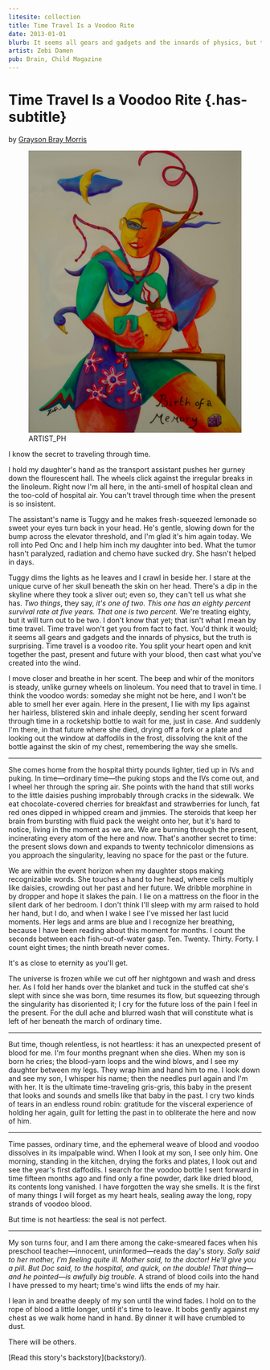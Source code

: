 ```yaml
---
litesite: collection
title: Time Travel Is a Voodoo Rite
date: 2013-01-01
blurb: It seems all gears and gadgets and the innards of physics, but the truth is surprising.
artist: Zebi Damen
pub: Brain, Child Magazine
---
```

# Time Travel Is a Voodoo Rite {.has-subtitle}

by <a href="DOMAIN_URL_PH">Grayson Bray Morris</a>

<figure>
<img src="story-artwork-copyright-Zebi-Damen.jpg"
alt="Custom story artwork copyright Zebi Damen for Time Travel Is a Voodoo Rite by Grayson Bray Morris" />
<figcaption>ARTIST_PH</figcaption>
</figure>

I know the secret to traveling through time.

I hold my daughter's hand as the transport assistant pushes her gurney
down the flourescent hall. The wheels click against the irregular breaks
in the linoleum. Right now I'm all here, in the anti-smell of hospital
clean and the too-cold of hospital air. You can't travel through time
when the present is so insistent.

The assistant's name is Tuggy and he makes fresh-squeezed lemonade so
sweet your eyes turn back in your head. He's gentle, slowing down for
the bump across the elevator threshold, and I'm glad it's him again
today. We roll into Ped Onc and I help him inch my daughter into bed.
What the tumor hasn't paralyzed, radiation and chemo have sucked dry.
She hasn't helped in days.

Tuggy dims the lights as he leaves and I crawl in beside her. I stare at
the unique curve of her skull beneath the skin on her head. There's a
dip in the skyline where they took a sliver out; even so, they can't
tell us what she has. *Two things*, they say, *it's one of two. This one
has an eighty percent survival rate at five years. That one is two
percent.* We're treating eighty, but it will turn out to be two. I don't
know that yet; that isn't what I mean by time travel. Time travel won't
get you from fact to fact. You'd think it would; it seems all gears and
gadgets and the innards of physics, but the truth is surprising. Time
travel is a voodoo rite. You split your heart open and knit together the
past, present and future with your blood, then cast what you've created
into the wind.

I move closer and breathe in her scent. The beep and whir of the
monitors is steady, unlike gurney wheels on linoleum. You need that to
travel in time. I think the voodoo words: someday she might not be here,
and I won't be able to smell her ever again. Here in the present, I lie
with my lips against her hairless, blistered skin and inhale deeply,
sending her scent forward through time in a rocketship bottle to wait
for me, just in case. And suddenly I'm there, in that future where she
died, drying off a fork or a plate and looking out the window at
daffodils in the frost, dissolving the knit of the bottle against the
skin of my chest, remembering the way she smells.

------------------------------------------------------------------------

She comes home from the hospital thirty pounds lighter, tied up in IVs
and puking. In time&mdash;ordinary time&mdash;the puking stops and the IVs come
out, and I wheel her through the spring air. She points with the hand
that still works to the little daisies pushing improbably through cracks
in the sidewalk. We eat chocolate-covered cherries for breakfast and
strawberries for lunch, fat red ones dipped in whipped cream and
jimmies. The steroids that keep her brain from bursting with fluid pack
the weight onto her, but it's hard to notice, living in the moment as we
are. We are burning through the present, incinerating every atom of the
here and now. That's another secret to time: the present slows down and
expands to twenty technicolor dimensions as you approach the
singularity, leaving no space for the past or the future.

We are within the event horizon when my daughter stops making
recognizable words. She touches a hand to her head, where cells multiply
like daisies, crowding out her past and her future. We dribble morphine
in by dropper and hope it slakes the pain. I lie on a mattress on the
floor in the silent dark of her bedroom. I don't think I'll sleep with
my arm raised to hold her hand, but I do, and when I wake I see I've
missed her last lucid moments. Her legs and arms are blue and I
recognize her breathing, because I have been reading about this moment
for months. I count the seconds between each fish-out-of-water gasp.
Ten. Twenty. Thirty. Forty. I count eight times; the ninth breath never
comes.

It's as close to eternity as you'll get.

The universe is frozen while we cut off her nightgown and wash and dress
her. As I fold her hands over the blanket and tuck in the stuffed cat
she's slept with since she was born, time resumes its flow, but
squeezing through the singularity has disoriented it; I cry for the
future loss of the pain I feel in the present. For the dull ache and
blurred wash that will constitute what is left of her beneath the march
of ordinary time.

------------------------------------------------------------------------

But time, though relentless, is not heartless: it has an unexpected
present of blood for me. I'm four months pregnant when she dies. When my
son is born he cries; the blood-yarn loops and the wind blows, and I see
my daughter between my legs. They wrap him and hand him to me. I look
down and see my son, I whisper his name; then the needles purl again and
I'm with her. It is the ultimate time-traveling gris-gris, this baby in
the present that looks and sounds and smells like that baby in the past.
I cry two kinds of tears in an endless round robin: gratitude for the
visceral experience of holding her again, guilt for letting the past in
to obliterate the here and now of him.

------------------------------------------------------------------------

Time passes, ordinary time, and the ephemeral weave of blood and voodoo
dissolves in its impalpable wind. When I look at my son, I see only him.
One morning, standing in the kitchen, drying the forks and plates, I
look out and see the year's first daffodils. I search for the voodoo
bottle I sent forward in time fifteen months ago and find only a fine
powder, dark like dried blood, its contents long vanished. I have
forgotten the way she smells. It is the first of many things I will
forget as my heart heals, sealing away the long, ropy strands of voodoo
blood.

But time is not heartless: the seal is not perfect.

------------------------------------------------------------------------

My son turns four, and I am there among the cake-smeared faces when his
preschool teacher&mdash;innocent, uninformed&mdash;reads the day's story. *Sally
said to her mother, I'm feeling quite ill. Mother said, to the doctor!
He'll give you a pill. But Doc said, to the hospital, and quick, on the
double! That thing&mdash;and he pointed&mdash;is awfully big trouble.* A strand
of blood coils into the hand I have pressed to my heart; time's wind
lifts the ends of my hair.

I lean in and breathe deeply of my son until the wind fades. I hold on
to the rope of blood a little longer, until it's time to leave. It bobs
gently against my chest as we walk home hand in hand. By dinner it will
have crumbled to dust.

There will be others.

<aside>[Read this story's backstory](backstory/).</aside>
